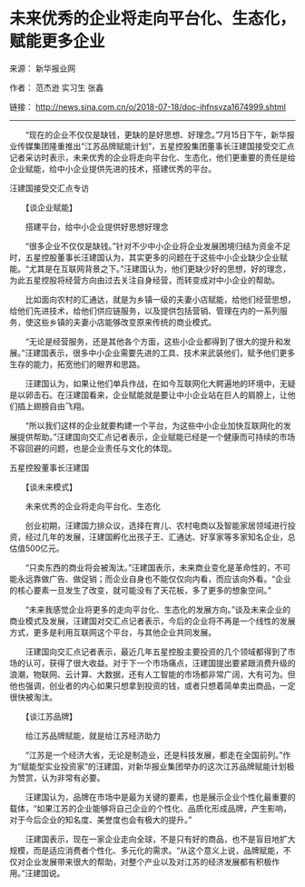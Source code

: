未来优秀的企业将走向平台化、生态化，赋能更多企业
===

来源： 新华报业网

作者： 范杰逊 实习生 张鑫

链接： http://news.sina.com.cn/o/2018-07-18/doc-ihfnsvza1674999.shtml

---

　　“现在的企业不仅仅是缺钱，更缺的是好思想、好理念。”7月15日下午，新华报业传媒集团隆重推出“江苏品牌赋能计划”，五星控股集团董事长汪建国接受交汇点记者采访时表示，未来优秀的企业将走向平台化、生态化，他们更重要的责任是给企业赋能，给中小企业提供先进的技术，搭建优秀的平台。


汪建国接受交汇点专访

　　【谈企业赋能】

　　搭建平台，给中小企业提供好思想好理念

　　“很多企业不仅仅是缺钱。”针对不少中小企业将企业发展困境归结为资金不足时，五星控股董事长汪建国认为，其实更多的问题在于这些中小企业缺少企业赋能。“尤其是在互联网背景之下。”汪建国认为，他们更缺少好的思想，好的理念，为此五星控股将经营方向由过去关注自身经营，而转变成对中小企业的帮助。

　　比如面向农村的汇通达，就是为乡镇一级的夫妻小店赋能，给他们经营思想，给他们先进技术，给他们供应链服务，以及提供包括营销、管理在内的一系列服务，使这些乡镇的夫妻小店能够改变原来传统的商业模式。

　　“无论是经营服务，还是其他各个方面，这些小企业都得到了很大的提升和发展。”汪建国表示，很多中小企业需要先进的工具、技术来武装他们，赋予他们更多生存的能力，拓宽他们的眼界和思路。

　　汪建国认为，如果让他们单兵作战，在如今互联网化大鳄遍地的环境中，无疑是以卵击石。在汪建国看来，企业赋能就是要让中小企业站在巨人的肩膀上，让他们插上翅膀自由飞翔。

　　“所以我们这样的企业就要构建一个平台，为这些中小企业加快互联网化的发展提供帮助。”汪建国向交汇点记者表示，企业赋能已经是一个健康而可持续的市场不容回避的问题，也是企业责任与文化的体现。


五星控股董事长汪建国

　　【谈未来模式】

　　未来优秀的企业将走向平台化、生态化

　　创业初期，汪建国力排众议，选择在育儿、农村电商以及智能家居领域进行投资，经过几年的发展，汪建国孵化出孩子王、汇通达、好享家等多家知名企业，总估值500亿元。

　　“只卖东西的商业将会被淘汰。”汪建国表示，未来商业变化是革命性的，不可能永远靠做广告、做促销；而企业自身也不能仅仅向内看，而应该向外看。“企业的核心要素一旦发生了改变，就可能没有了天花板，多了更多的想象空间。”

　　“未来我感觉企业将更多的走向平台化、生态化的发展方向。”谈及未来企业的商业模式及发展，汪建国对交汇点记者表示，今后的企业将不再是一个线性的发展方式，更多是利用互联网这个平台，与其他企业共同发展。

　　汪建国向交汇点记者表示，最近几年五星控股主要投资的几个领域都得到了市场的认可，获得了很大收益。对于下一个市场痛点，汪建国提出要紧跟消费升级的浪潮，物联网、云计算、大数据，还有人工智能的市场都非常广阔，大有可为。但他也强调，创业者的内心如果只想拿到投资的钱，或者只想着简单卖出商品，一定很快被淘汰。


　　【谈江苏品牌】

　　给江苏品牌赋能，就是给江苏经济助力

　　“江苏是一个经济大省，无论是制造业，还是科技发展，都走在全国前列。”作为“赋能型实业投资家”的汪建国，对新华报业集团举办的这次江苏品牌赋能计划极为赞赏，认为非常有必要。

　　汪建国认为，品牌在市场中是最为关键的要素，也是展示企业个性化最重要的载体，“如果江苏的企业能够将自己企业的个性化、品质化形成品牌，产生影响，对于今后企业的知名度、美誉度也会有极大的提升。”

　　汪建国表示，现在一家企业走向全球，不是只有好的商品，也不是盲目地扩大规模，而是适应消费者个性化、多元化的需求。“从这个意义上说，品牌赋能，不仅对企业发展带来很大的帮助，对整个产业以及对江苏的经济发展都有积极作用。”汪建国说。